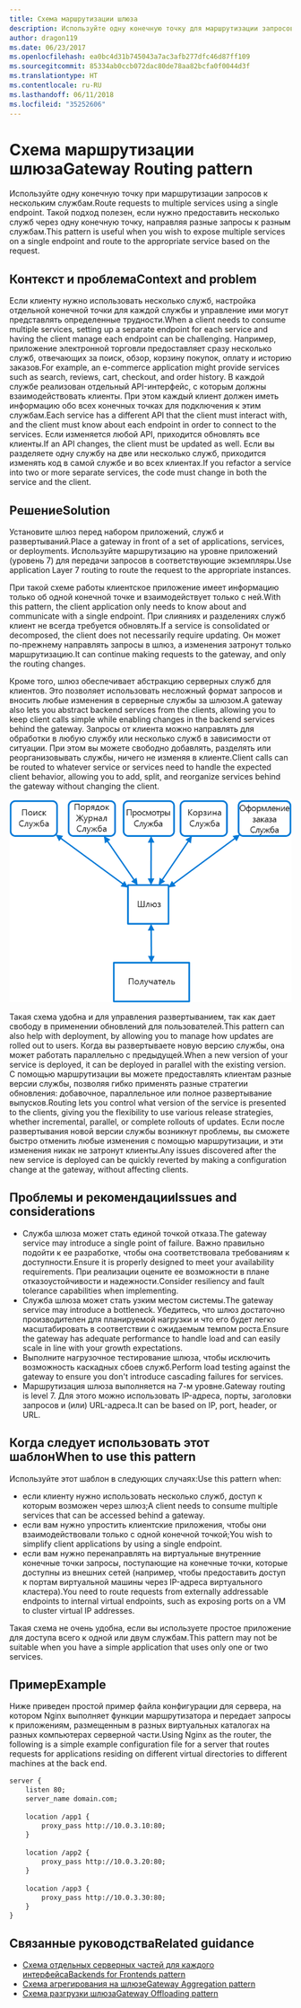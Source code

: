 ```yaml
---
title: Схема маршрутизации шлюза
description: Используйте одну конечную точку для маршрутизации запросов к нескольким службам.
author: dragon119
ms.date: 06/23/2017
ms.openlocfilehash: ea0bc4d31b745043a7ac3afb277dfc46d87ff109
ms.sourcegitcommit: 85334ab0ccb072dac80de78aa82bcfa0f0044d3f
ms.translationtype: HT
ms.contentlocale: ru-RU
ms.lasthandoff: 06/11/2018
ms.locfileid: "35252606"
---
```

# <a name="gateway-routing-pattern"></a><span data-ttu-id="770cc-103">Схема маршрутизации шлюза</span><span class="sxs-lookup"><span data-stu-id="770cc-103">Gateway Routing pattern</span></span>

<span data-ttu-id="770cc-104">Используйте одну конечную точку при маршрутизации запросов к нескольким службам.</span><span class="sxs-lookup"><span data-stu-id="770cc-104">Route requests to multiple services using a single endpoint.</span></span> <span data-ttu-id="770cc-105">Такой подход полезен, если нужно предоставить несколько служб через одну конечную точку, направляя разные запросы к разным службам.</span><span class="sxs-lookup"><span data-stu-id="770cc-105">This pattern is useful when you wish to expose multiple services on a single endpoint and route to the appropriate service based on the request.</span></span>

## <a name="context-and-problem"></a><span data-ttu-id="770cc-106">Контекст и проблема</span><span class="sxs-lookup"><span data-stu-id="770cc-106">Context and problem</span></span>

<span data-ttu-id="770cc-107">Если клиенту нужно использовать несколько служб, настройка отдельной конечной точки для каждой службы и управление ими могут представлять определенные трудности.</span><span class="sxs-lookup"><span data-stu-id="770cc-107">When a client needs to consume multiple services, setting up a separate endpoint for each service and having the client manage each endpoint can be challenging.</span></span> <span data-ttu-id="770cc-108">Например, приложение электронной торговли предоставляет сразу несколько служб, отвечающих за поиск, обзор, корзину покупок, оплату и историю заказов.</span><span class="sxs-lookup"><span data-stu-id="770cc-108">For example, an e-commerce application might provide services such as search, reviews, cart, checkout, and order history.</span></span> <span data-ttu-id="770cc-109">В каждой службе реализован отдельный API-интерфейс, с которым должны взаимодействовать клиенты. При этом каждый клиент должен иметь информацию обо всех конечных точках для подключения к этим службам.</span><span class="sxs-lookup"><span data-stu-id="770cc-109">Each service has a different API that the client must interact with, and the client must know about each endpoint in order to connect to the services.</span></span> <span data-ttu-id="770cc-110">Если изменяется любой API, приходится обновлять все клиенты.</span><span class="sxs-lookup"><span data-stu-id="770cc-110">If an API changes, the client must be updated as well.</span></span> <span data-ttu-id="770cc-111">Если вы разделяете одну службу на две или несколько служб, приходится изменять код в самой службе и во всех клиентах.</span><span class="sxs-lookup"><span data-stu-id="770cc-111">If you refactor a service into two or more separate services, the code must change in both the service and the client.</span></span>

## <a name="solution"></a><span data-ttu-id="770cc-112">Решение</span><span class="sxs-lookup"><span data-stu-id="770cc-112">Solution</span></span>

<span data-ttu-id="770cc-113">Установите шлюз перед набором приложений, служб и развертываний.</span><span class="sxs-lookup"><span data-stu-id="770cc-113">Place a gateway in front of a set of applications, services, or deployments.</span></span> <span data-ttu-id="770cc-114">Используйте маршрутизацию на уровне приложений (уровень 7) для передачи запросов в соответствующие экземпляры.</span><span class="sxs-lookup"><span data-stu-id="770cc-114">Use application Layer 7 routing to route the request to the appropriate instances.</span></span>

<span data-ttu-id="770cc-115">При такой схеме работы клиентское приложение имеет информацию только об одной конечной точке и взаимодействует только с ней.</span><span class="sxs-lookup"><span data-stu-id="770cc-115">With this pattern, the client application only needs to know about and communicate with a single endpoint.</span></span> <span data-ttu-id="770cc-116">При слияниях и разделениях служб клиент не всегда требуется обновлять.</span><span class="sxs-lookup"><span data-stu-id="770cc-116">If a service is consolidated or decomposed, the client does not necessarily require updating.</span></span> <span data-ttu-id="770cc-117">Он может по-прежнему направлять запросы в шлюз, а изменения затронут только маршрутизацию.</span><span class="sxs-lookup"><span data-stu-id="770cc-117">It can continue making requests to the gateway, and only the routing changes.</span></span>

<span data-ttu-id="770cc-118">Кроме того, шлюз обеспечивает абстракцию серверных служб для клиентов. Это позволяет использовать несложный формат запросов и вносить любые изменения в серверные службы за шлюзом.</span><span class="sxs-lookup"><span data-stu-id="770cc-118">A gateway also lets you abstract backend services from the clients, allowing you to keep client calls simple while enabling changes in the backend services behind the gateway.</span></span> <span data-ttu-id="770cc-119">Запросы от клиента можно направлять для обработки в любую службу или несколько служб в зависимости от ситуации. При этом вы можете свободно добавлять, разделять или реорганизовывать службы, ничего не изменяя в клиенте.</span><span class="sxs-lookup"><span data-stu-id="770cc-119">Client calls can be routed to whatever service or services need to handle the expected client behavior, allowing you to add, split, and reorganize services behind the gateway without changing the client.</span></span>

![](./_images/gateway-routing.png)
 
<span data-ttu-id="770cc-120">Такая схема удобна и для управления развертыванием, так как дает свободу в применении обновлений для пользователей.</span><span class="sxs-lookup"><span data-stu-id="770cc-120">This pattern can also help with deployment, by allowing you to manage how updates are rolled out to users.</span></span> <span data-ttu-id="770cc-121">Когда вы развертываете новую версию службы, она может работать параллельно с предыдущей.</span><span class="sxs-lookup"><span data-stu-id="770cc-121">When a new version of your service is deployed, it can be deployed in parallel with the existing version.</span></span> <span data-ttu-id="770cc-122">С помощью маршрутизации вы можете предоставлять клиентам разные версии службы, позволяя гибко применять разные стратегии обновления: добавочное, параллельное или полное развертывание выпусков.</span><span class="sxs-lookup"><span data-stu-id="770cc-122">Routing lets you control what version of the service is presented to the clients, giving you the flexibility to use various release strategies, whether incremental, parallel, or complete rollouts of updates.</span></span> <span data-ttu-id="770cc-123">Если после развертывания новой версии службы возникнут проблемы, вы сможете быстро отменить любые изменения с помощью маршрутизации, и эти изменения никак не затронут клиенты.</span><span class="sxs-lookup"><span data-stu-id="770cc-123">Any issues discovered after the new service is deployed can be quickly reverted by making a configuration change at the gateway, without affecting clients.</span></span>

## <a name="issues-and-considerations"></a><span data-ttu-id="770cc-124">Проблемы и рекомендации</span><span class="sxs-lookup"><span data-stu-id="770cc-124">Issues and considerations</span></span>

- <span data-ttu-id="770cc-125">Служба шлюза может стать единой точкой отказа.</span><span class="sxs-lookup"><span data-stu-id="770cc-125">The gateway service may introduce a single point of failure.</span></span> <span data-ttu-id="770cc-126">Важно правильно подойти к ее разработке, чтобы она соответствовала требованиям к доступности.</span><span class="sxs-lookup"><span data-stu-id="770cc-126">Ensure it is properly designed to meet your availability requirements.</span></span> <span data-ttu-id="770cc-127">При реализации оцените ее возможности в плане отказоустойчивости и надежности.</span><span class="sxs-lookup"><span data-stu-id="770cc-127">Consider resiliency and fault tolerance capabilities when implementing.</span></span>
- <span data-ttu-id="770cc-128">Служба шлюза может стать узким местом системы.</span><span class="sxs-lookup"><span data-stu-id="770cc-128">The gateway service may introduce a bottleneck.</span></span> <span data-ttu-id="770cc-129">Убедитесь, что шлюз достаточно производителен для планируемой нагрузки и что его будет легко масштабировать в соответствии с ожидаемым темпом роста.</span><span class="sxs-lookup"><span data-stu-id="770cc-129">Ensure the gateway has adequate performance to handle load and can easily scale in line with your growth expectations.</span></span>
- <span data-ttu-id="770cc-130">Выполните нагрузочное тестирование шлюза, чтобы исключить возможность каскадных сбоев служб.</span><span class="sxs-lookup"><span data-stu-id="770cc-130">Perform load testing against the gateway to ensure you don't introduce cascading failures for services.</span></span>
- <span data-ttu-id="770cc-131">Маршрутизация шлюза выполняется на 7-м уровне.</span><span class="sxs-lookup"><span data-stu-id="770cc-131">Gateway routing is level 7.</span></span> <span data-ttu-id="770cc-132">Для этого можно использовать IP-адреса, порты, заголовки запросов и (или) URL-адреса.</span><span class="sxs-lookup"><span data-stu-id="770cc-132">It can be based on IP, port, header, or URL.</span></span>

## <a name="when-to-use-this-pattern"></a><span data-ttu-id="770cc-133">Когда следует использовать этот шаблон</span><span class="sxs-lookup"><span data-stu-id="770cc-133">When to use this pattern</span></span>

<span data-ttu-id="770cc-134">Используйте этот шаблон в следующих случаях:</span><span class="sxs-lookup"><span data-stu-id="770cc-134">Use this pattern when:</span></span>

- <span data-ttu-id="770cc-135">если клиенту нужно использовать несколько служб, доступ к которым возможен через шлюз;</span><span class="sxs-lookup"><span data-stu-id="770cc-135">A client needs to consume multiple services that can be accessed behind a gateway.</span></span>
- <span data-ttu-id="770cc-136">если вам нужно упростить клиентские приложения, чтобы они взаимодействовали только с одной конечной точкой;</span><span class="sxs-lookup"><span data-stu-id="770cc-136">You wish to simplify client applications by using a single endpoint.</span></span>
- <span data-ttu-id="770cc-137">если вам нужно перенаправлять на виртуальные внутренние конечные точки запросы, поступающие на конечные точки, которые доступны из внешних сетей (например, чтобы предоставить доступ к портам виртуальной машины через IP-адреса виртуального кластера).</span><span class="sxs-lookup"><span data-stu-id="770cc-137">You need to route requests from externally addressable endpoints to internal virtual endpoints, such as exposing ports on a VM to cluster virtual IP addresses.</span></span>

<span data-ttu-id="770cc-138">Такая схема не очень удобна, если вы используете простое приложение для доступа всего к одной или двум службам.</span><span class="sxs-lookup"><span data-stu-id="770cc-138">This pattern may not be suitable when you have a simple application that uses only one or two services.</span></span>

## <a name="example"></a><span data-ttu-id="770cc-139">Пример</span><span class="sxs-lookup"><span data-stu-id="770cc-139">Example</span></span>

<span data-ttu-id="770cc-140">Ниже приведен простой пример файла конфигурации для сервера, на котором Nginx выполняет функции маршрутизатора и передает запросы к приложениям, размещенным в разных виртуальных каталогах на разных компьютерах серверной части.</span><span class="sxs-lookup"><span data-stu-id="770cc-140">Using Nginx as the router, the following is a simple example configuration file for a server that routes requests for applications residing on different virtual directories to different machines at the back end.</span></span>

```
server {
    listen 80;
    server_name domain.com;

    location /app1 {
        proxy_pass http://10.0.3.10:80;
    }

    location /app2 {
        proxy_pass http://10.0.3.20:80;
    }

    location /app3 {
        proxy_pass http://10.0.3.30:80;
    }
}
```

## <a name="related-guidance"></a><span data-ttu-id="770cc-141">Связанные руководства</span><span class="sxs-lookup"><span data-stu-id="770cc-141">Related guidance</span></span>

- [<span data-ttu-id="770cc-142">Схема отдельных серверных частей для каждого интерфейса</span><span class="sxs-lookup"><span data-stu-id="770cc-142">Backends for Frontends pattern</span></span>](./backends-for-frontends.md)
- [<span data-ttu-id="770cc-143">Схема агрегирования на шлюзе</span><span class="sxs-lookup"><span data-stu-id="770cc-143">Gateway Aggregation pattern</span></span>](./gateway-aggregation.md)
- [<span data-ttu-id="770cc-144">Схема разгрузки шлюза</span><span class="sxs-lookup"><span data-stu-id="770cc-144">Gateway Offloading pattern</span></span>](./gateway-offloading.md)



